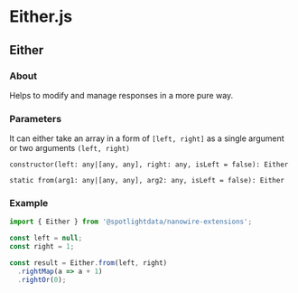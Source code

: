 # Either.js

## Either

### About

Helps to modify and manage responses in a more pure way.

### Parameters

It can either take an array in a form of `[left, right]` as a single argument or two arguments `(left, right)`

```jasvasript
constructor(left: any|[any, any], right: any, isLeft = false): Either

static from(arg1: any|[any, any], arg2: any, isLeft = false): Either
```

### Example

```javascript
import { Either } from '@spotlightdata/nanowire-extensions';

const left = null;
const right = 1;

const result = Either.from(left, right)
  .rightMap(a => a + 1)
  .rightOr(0);
```
